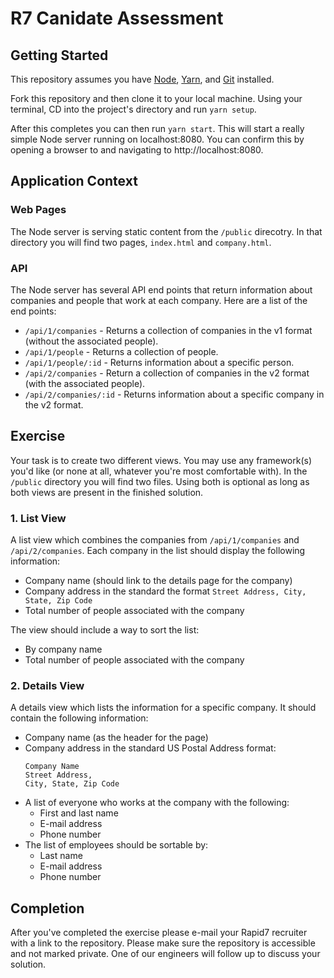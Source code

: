 # R7 Canidate Assessment

## Getting Started

This repository assumes you have [Node](https://nodejs.org), [Yarn](https://yarnpkg.com/lang/en/docs/install/), and
[Git](https://git-scm.com/) installed.

Fork this repository and then clone it to your local machine. Using your terminal, CD into the project's directory and
run `yarn setup`.

After this completes you can then run `yarn start`. This will start a really simple Node server running on localhost:8080.
You can confirm this by opening a browser to and navigating to http://localhost:8080.

## Application Context

### Web Pages

The Node server is serving static content from the `/public` direcotry. In that directory you will find two pages, `index.html` and `company.html`.

### API

The Node server has several API end points that return information about companies and people that work at each company. Here are a list of the end points:

* `/api/1/companies` - Returns a collection of companies in the v1 format (without the associated people).
* `/api/1/people` - Returns a collection of people.
* `/api/1/people/:id` - Returns information about a specific person.
* `/api/2/companies` - Return a collection of companies in the v2 format (with the associated people).
* `/api/2/companies/:id` - Returns information about a specific company in the v2 format.

## Exercise

Your task is to create two different views. You may use any framework(s) you'd like (or none at all, whatever you're most comfortable with). In the `/public` directory you will find two files. Using both is optional as long as both views are present in the finished solution.

### 1. List View

A list view which combines the companies from `/api/1/companies` and
`/api/2/companies`. Each company in the list should display the following information:

* Company name (should link to the details page for the company)
* Company address in the standard the format `Street Address, City, State, Zip Code`
* Total number of people associated with the company

The view should include a way to sort the list:

* By company name
* Total number of people associated with the company

### 2. Details View

A details view which lists the information for a specific company. It should contain the following information:

* Company name (as the header for the page)
* Company address in the standard US Postal Address format:
  ```
  Company Name
  Street Address,
  City, State, Zip Code
  ```
* A list of everyone who works at the company with the following:
  * First and last name
  * E-mail address
  * Phone number
* The list of employees should be sortable by:
  * Last name
  * E-mail address
  * Phone number

## Completion

After you've completed the exercise please e-mail your Rapid7 recruiter with a link to the repository. Please make sure
the repository is accessible and not marked private. One of our engineers will follow up to discuss your solution.
